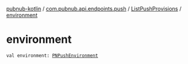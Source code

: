 [pubnub-kotlin](../../index.md) / [com.pubnub.api.endpoints.push](../index.md) / [ListPushProvisions](index.md) / [environment](./environment.md)

# environment

`val environment: `[`PNPushEnvironment`](../../com.pubnub.api.enums/-p-n-push-environment/index.md)